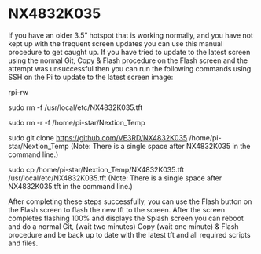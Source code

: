 # NX4832K035

If you have an older 3.5” hotspot that is working normally, and you have not kept up with the frequent screen updates you can use this manual procedure to get caught up. If you have tried to update to the latest screen using the normal Git, Copy & Flash procedure on the Flash screen and the attempt was unsuccessful then you can run the following commands using SSH on the Pi to update to the latest screen image:

rpi-rw

sudo rm -f /usr/local/etc/NX4832K035.tft

sudo rm -r -f /home/pi-star/Nextion_Temp

sudo git clone https://github.com/VE3RD/NX4832K035 /home/pi-star/Nextion_Temp
(Note: There is a single space after NX4832K035 in the command line.)

sudo cp /home/pi-star/Nextion_Temp/NX4832K035.tft /usr/local/etc/NX4832K035.tft
(Note: There is a single space after NX4832K035.tft in the command line.)

After completing these steps successfully, you can use the Flash button on the Flash screen to flash the new tft to the screen. After the screen completes flashing 100% and displays the Splash screen you can reboot and do a normal Git, (wait two minutes) Copy (wait one minute) & Flash procedure and be back up to date with the latest tft and all required scripts and files.
